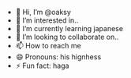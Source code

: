 - 👋 Hi, I’m @oaksy
- 👀 I’m interested in..
- 🌱 I’m currently learning japanese
- 💞️ I’m looking to collaborate on..
- 📫 How to reach me
- 😄 Pronouns: his hignhess
- ⚡ Fun fact: haga

<!---
theyouknow/theyouknow is a ✨ special ✨ repository because its `README.md` (this file) appears on your GitHub profile.
You can click the Preview link to take a look at your changes.
--->
